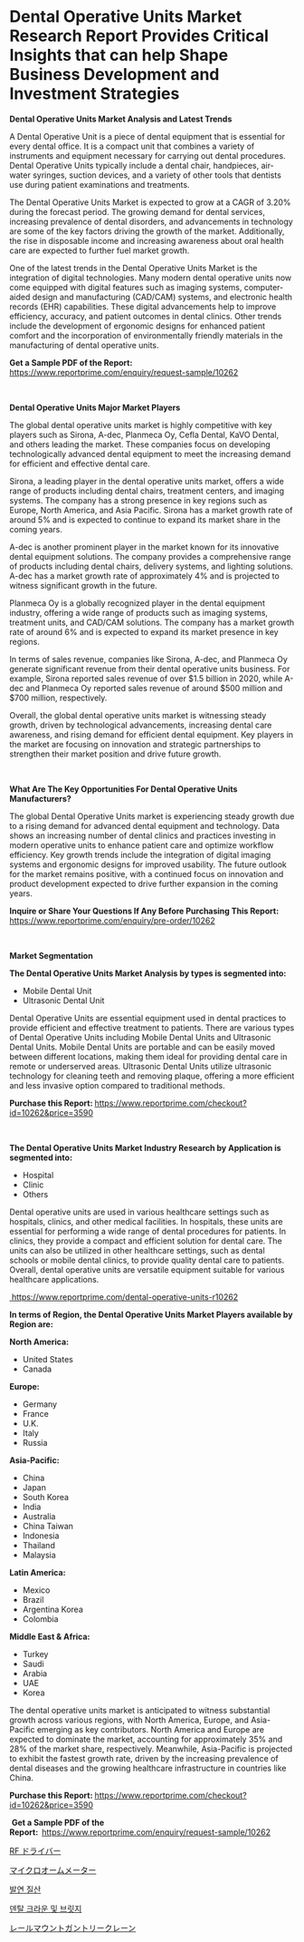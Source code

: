 <p><h1>Dental Operative Units Market Research Report Provides Critical Insights that can help Shape Business Development and Investment Strategies</h1></p><p><strong>Dental Operative Units Market Analysis and Latest Trends</strong></p>
<p><p>A Dental Operative Unit is a piece of dental equipment that is essential for every dental office. It is a compact unit that combines a variety of instruments and equipment necessary for carrying out dental procedures. Dental Operative Units typically include a dental chair, handpieces, air-water syringes, suction devices, and a variety of other tools that dentists use during patient examinations and treatments.</p><p>The Dental Operative Units Market is expected to grow at a CAGR of 3.20% during the forecast period. The growing demand for dental services, increasing prevalence of dental disorders, and advancements in technology are some of the key factors driving the growth of the market. Additionally, the rise in disposable income and increasing awareness about oral health care are expected to further fuel market growth.</p><p>One of the latest trends in the Dental Operative Units Market is the integration of digital technologies. Many modern dental operative units now come equipped with digital features such as imaging systems, computer-aided design and manufacturing (CAD/CAM) systems, and electronic health records (EHR) capabilities. These digital advancements help to improve efficiency, accuracy, and patient outcomes in dental clinics. Other trends include the development of ergonomic designs for enhanced patient comfort and the incorporation of environmentally friendly materials in the manufacturing of dental operative units.</p></p>
<p><strong>Get a Sample PDF of the Report:&nbsp;</strong> <a href="https://www.reportprime.com/enquiry/request-sample/10262">https://www.reportprime.com/enquiry/request-sample/10262</a></p>
<p>&nbsp;</p>
<p><strong>Dental Operative Units Major Market Players</strong></p>
<p><p>The global dental operative units market is highly competitive with key players such as Sirona, A-dec, Planmeca Oy, Cefla Dental, KaVO Dental, and others leading the market. These companies focus on developing technologically advanced dental equipment to meet the increasing demand for efficient and effective dental care.</p><p>Sirona, a leading player in the dental operative units market, offers a wide range of products including dental chairs, treatment centers, and imaging systems. The company has a strong presence in key regions such as Europe, North America, and Asia Pacific. Sirona has a market growth rate of around 5% and is expected to continue to expand its market share in the coming years.</p><p>A-dec is another prominent player in the market known for its innovative dental equipment solutions. The company provides a comprehensive range of products including dental chairs, delivery systems, and lighting solutions. A-dec has a market growth rate of approximately 4% and is projected to witness significant growth in the future.</p><p>Planmeca Oy is a globally recognized player in the dental equipment industry, offering a wide range of products such as imaging systems, treatment units, and CAD/CAM solutions. The company has a market growth rate of around 6% and is expected to expand its market presence in key regions.</p><p>In terms of sales revenue, companies like Sirona, A-dec, and Planmeca Oy generate significant revenue from their dental operative units business. For example, Sirona reported sales revenue of over $1.5 billion in 2020, while A-dec and Planmeca Oy reported sales revenue of around $500 million and $700 million, respectively.</p><p>Overall, the global dental operative units market is witnessing steady growth, driven by technological advancements, increasing dental care awareness, and rising demand for efficient dental equipment. Key players in the market are focusing on innovation and strategic partnerships to strengthen their market position and drive future growth.</p></p>
<p>&nbsp;</p>
<p><strong>What Are The Key Opportunities For Dental Operative Units Manufacturers?</strong></p>
<p><p>The global Dental Operative Units market is experiencing steady growth due to a rising demand for advanced dental equipment and technology. Data shows an increasing number of dental clinics and practices investing in modern operative units to enhance patient care and optimize workflow efficiency. Key growth trends include the integration of digital imaging systems and ergonomic designs for improved usability. The future outlook for the market remains positive, with a continued focus on innovation and product development expected to drive further expansion in the coming years.</p></p>
<p><strong>Inquire or Share Your Questions If Any Before Purchasing This Report:</strong> <a href="https://www.reportprime.com/enquiry/pre-order/10262">https://www.reportprime.com/enquiry/pre-order/10262</a></p>
<p>&nbsp;</p>
<p><strong>Market Segmentation</strong></p>
<p><strong>The Dental Operative Units Market Analysis by types is segmented into:</strong></p>
<p><ul><li>Mobile Dental Unit</li><li>Ultrasonic Dental Unit</li></ul></p>
<p><p>Dental Operative Units are essential equipment used in dental practices to provide efficient and effective treatment to patients. There are various types of Dental Operative Units including Mobile Dental Units and Ultrasonic Dental Units. Mobile Dental Units are portable and can be easily moved between different locations, making them ideal for providing dental care in remote or underserved areas. Ultrasonic Dental Units utilize ultrasonic technology for cleaning teeth and removing plaque, offering a more efficient and less invasive option compared to traditional methods.</p></p>
<p><strong>Purchase this Report:&nbsp;</strong><a href="https://www.reportprime.com/checkout?id=10262&price=3590">https://www.reportprime.com/checkout?id=10262&price=3590</a></p>
<p>&nbsp;</p>
<p><strong>The Dental Operative Units Market Industry Research by Application is segmented into:</strong></p>
<p><ul><li>Hospital</li><li>Clinic</li><li>Others</li></ul></p>
<p><p>Dental operative units are used in various healthcare settings such as hospitals, clinics, and other medical facilities. In hospitals, these units are essential for performing a wide range of dental procedures for patients. In clinics, they provide a compact and efficient solution for dental care. The units can also be utilized in other healthcare settings, such as dental schools or mobile dental clinics, to provide quality dental care to patients. Overall, dental operative units are versatile equipment suitable for various healthcare applications.</p></p>
<p><a href="https://www.reportprime.com/dental-operative-units-r10262">&nbsp;https://www.reportprime.com/dental-operative-units-r10262</a></p>
<p><strong>In terms of Region, the Dental Operative Units Market Players available by Region are:</strong></p>
<p>
    <p> <strong> North America: </strong>
        <ul>
            <li>United States</li>
            <li>Canada</li>
        </ul>
        </p> 
    <p> <strong> Europe: </strong>
        <ul>
            <li>Germany</li>
            <li>France</li>
            <li>U.K.</li>
            <li>Italy</li>
            <li>Russia</li>
        </ul>
        </p> 
    <p> <strong> Asia-Pacific: </strong>
        <ul>
            <li>China</li>
            <li>Japan</li>
            <li>South Korea</li>
            <li>India</li>
            <li>Australia</li>
            <li>China Taiwan</li>
            <li>Indonesia</li>
            <li>Thailand</li>
            <li>Malaysia</li>
        </ul>
        </p> 
    <p> <strong> Latin America: </strong>
        <ul>
            <li>Mexico</li>
            <li>Brazil</li>
            <li>Argentina Korea</li>
            <li>Colombia</li>
        </ul>
        </p> 
    <p> <strong> Middle East & Africa: </strong>
        <ul>
            <li>Turkey</li>
            <li>Saudi</li>
            <li>Arabia</li>
            <li>UAE</li>
            <li>Korea</li>
        </ul>
    </p>
    </p>
<p><p>The dental operative units market is anticipated to witness substantial growth across various regions, with North America, Europe, and Asia-Pacific emerging as key contributors. North America and Europe are expected to dominate the market, accounting for approximately 35% and 28% of the market share, respectively. Meanwhile, Asia-Pacific is projected to exhibit the fastest growth rate, driven by the increasing prevalence of dental diseases and the growing healthcare infrastructure in countries like China.</p></p>
<p><strong>Purchase this Report: </strong><a href="https://www.reportprime.com/checkout?id=10262&price=3590">https://www.reportprime.com/checkout?id=10262&price=3590</a></p>
<p>&nbsp;<strong>Get a Sample PDF of the Report:&nbsp;&nbsp;</strong><a href="https://www.reportprime.com/enquiry/request-sample/10262">https://www.reportprime.com/enquiry/request-sample/10262</a></p>
<p><strong></strong></p>
<p><p><a href="https://medium.com/@jaylonlesch1993/rf%E3%83%89%E3%83%A9%E3%82%A4%E3%83%90%E3%83%BC%E5%B8%82%E5%A0%B4%E5%88%86%E6%9E%90%E3%81%A8sze%E4%BA%88%E6%B8%AC%E3%81%AF-2024%E5%B9%B4%E3%81%8B%E3%82%892031%E5%B9%B4%E3%81%BE%E3%81%A7%E3%81%AE%E6%9C%9F%E9%96%93%E3%81%AB%E3%81%A4%E3%81%84%E3%81%A6%E8%A1%8C%E3%82%8F%E3%82%8C%E3%81%BE%E3%81%97%E3%81%9F-3c90b3e84779">RF ドライバー</a></p><p><a href="https://github.com/lababdou/Market-Research-Report-List-3/blob/main/333553123962.md">マイクロオームメーター</a></p><p><a href="https://medium.com/@wheelgg5674537/%EC%A7%88%EC%82%B0-%EC%95%84%ED%99%A9%EC%82%B0-%EC%8B%9C%EC%9E%A5%EC%9D%80-%EC%8B%9C%EC%9E%A5-%EC%A0%90%EC%9C%A0%EC%9C%A8-%ED%81%AC%EA%B8%B0-%EB%B0%8F-2031%EB%85%84%EA%B9%8C%EC%A7%80%EC%9D%98-%EC%98%88%EC%83%81-%EC%88%98%EC%9D%B5%EC%97%90-%EC%B4%88%EC%A0%90%EC%9D%84-%EB%A7%9E%EC%B6%A5%EB%8B%88%EB%8B%A4-ae8e44363149">발연 질산</a></p><p><a href="https://medium.com/@bub56567/%EC%B9%98%EA%B3%BC-%ED%81%AC%EB%9D%BC%EC%9A%B4-%EB%B0%8F-%EB%B8%8C%EB%A6%BF%EC%A7%80-%EC%8B%9C%EC%9E%A5-%EC%A1%B0%EC%82%AC-%EB%B3%B4%EA%B3%A0%EC%84%9C-%EA%B7%B8-%EC%97%AD%EC%82%AC-%EB%B0%8F-2024%EB%85%84%EB%B6%80%ED%84%B0-2031%EB%85%84%EA%B9%8C%EC%A7%80%EC%9D%98-%EC%98%88%EC%B8%A1-53d79cfd0db6">덴탈 크라운 및 브릿지</a></p><p><a href="https://medium.com/@orlohagenes_12279/%E3%83%AC%E3%83%BC%E3%83%AB%E3%83%9E%E3%82%A6%E3%83%B3%E3%83%88%E3%82%AC%E3%83%B3%E3%83%88%E3%83%AA%E3%83%BC%E3%82%AF%E3%83%AC%E3%83%BC%E3%83%B3%E5%B8%82%E5%A0%B4%E8%A6%8F%E6%A8%A1-cagr-%E3%83%88%E3%83%AC%E3%83%B3%E3%83%892024-2030-5feb768066da">レールマウントガントリークレーン</a></p></p>